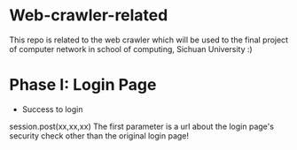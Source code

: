 # Web-crawler-related
This repo is related to the web crawler which will be used to the final project of computer network in school of computing, Sichuan University :)

# Phase I: Login Page

* Success to login

session.post(xx,xx,xx)
The first parameter is a url about the login page's security check other than the original login page!
